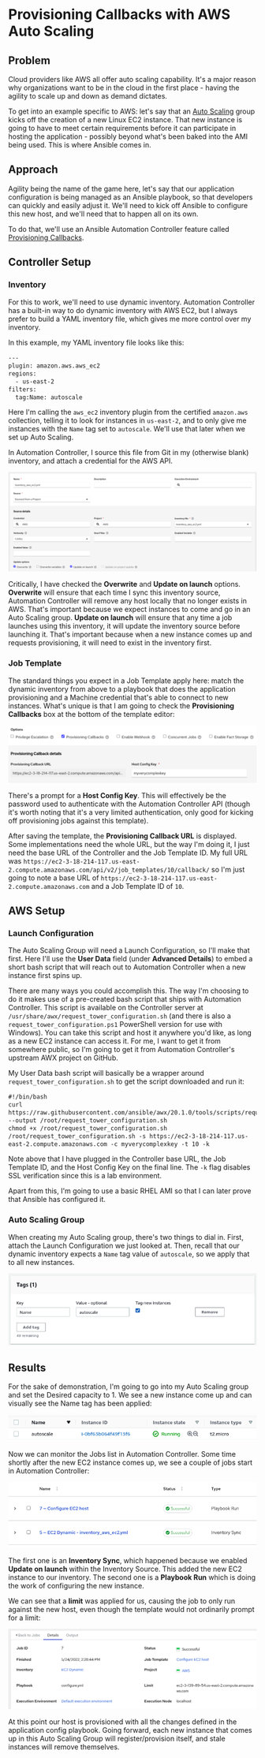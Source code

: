 # Provisioning Callbacks with AWS Auto Scaling

## Problem

Cloud providers like AWS all offer auto scaling capability. It's a major reason why organizations want to be in the cloud in the first place - having the agility to scale up and down as demand dictates.

To get into an example specific to AWS: let's say that an [Auto Scaling](https://aws.amazon.com/autoscaling/) group kicks off the creation of a new Linux EC2 instance. That new instance is going to have to meet certain requirements before it can participate in hosting the application - possibly beyond what's been baked into the AMI being used. This is where Ansible comes in.

## Approach

Agility being the name of the game here, let's say that our application configuration is being managed as an Ansible playbook, so that developers can quickly and easily adjust it. We'll need to kick off Ansible to configure this new host, and we'll need that to happen all on its own.

To do that, we'll use an Ansible Automation Controller feature called [Provisioning Callbacks](https://docs.ansible.com/automation-controller/latest/html/userguide/job_templates.html#provisioning-callbacks).

## Controller Setup

### Inventory

For this to work, we'll need to use dynamic inventory. Automation Controller has a built-in way to do dynamic inventory with AWS EC2, but I always prefer to build a YAML inventory file, which gives me more control over my inventory.

In this example, my YAML inventory file looks like this:

```
---
plugin: amazon.aws.aws_ec2
regions:
  - us-east-2
filters:
  tag:Name: autoscale
```

Here I'm calling the `aws_ec2` inventory plugin from the certified `amazon.aws` collection, telling it to look for instances in `us-east-2`, and to only give me instances with the `Name` tag set to `autoscale`. We'll use that later when we set up Auto Scaling.

In Automation Controller, I source this file from Git in my (otherwise blank) inventory, and attach a credential for the AWS API.

![Screenshot of Inventory Source](images/2022-05_autoscaling/ctl-invsource.png)

Critically, I have checked the **Overwrite** and **Update on launch** options. **Overwrite** will ensure that each time I sync this inventory source, Automation Controller will remove any host locally that no longer exists in AWS. That's important because we expect instances to come and go in an Auto Scaling group. **Update on launch** will ensure that any time a job launches using this inventory, it will update the inventory source before launching it. That's important because when a new instance comes up and requests provisioning, it will need to exist in the inventory first.

### Job Template

The standard things you expect in a Job Template apply here: match the dynamic inventory from above to a playbook that does the application provisioning and a Machine credential that's able to connect to new instances. What's unique is that I am going to check the **Provisioning Callbacks** box at the bottom of the template editor:

![Screenshot of Provisioning Callbacks section](images/2022-05_autoscaling/ctl-callback.png)

There's a prompt for a **Host Config Key**.  This will effectively be the password used to authenticate with the Automation Controller API (though it's worth noting that it's a very limited authentication, only good for kicking off provisioning jobs against this template).

After saving the template, the **Provisioning Callback URL** is displayed. Some implementations need the whole URL, but the way I'm doing it, I just need the base URL of the Controller and the Job Template ID. My full URL was `https://ec2-3-18-214-117.us-east-2.compute.amazonaws.com/api/v2/job_templates/10/callback/` so I'm just going to note a base URL of `https://ec2-3-18-214-117.us-east-2.compute.amazonaws.com` and a Job Template ID of  `10`.

## AWS Setup

### Launch Configuration

The Auto Scaling Group will need a Launch Configuration, so I'll make that first. Here I'll use the **User Data** field (under **Advanced Details**) to embed a short bash script that will reach out to Automation Controller when a new instance first spins up.

There are many ways you could accomplish this. The way I'm choosing to do it makes use of a pre-created bash script that ships with Automation Controller. This script is available on the Controller server at `/usr/share/awx/request_tower_configuration.sh` (and there is also a `request_tower_configuration.ps1` PowerShell version for use with Windows). You can take this script and host it anywhere you'd like, as long as a new EC2 instance can access it. For me, I want to get it from somewhere public, so I'm going to get it from Automation Controller's upstream AWX project on GitHub.

My User Data bash script will basically be a wrapper around `request_tower_configuration.sh` to get the script downloaded and run it:

```
#!/bin/bash
curl https://raw.githubusercontent.com/ansible/awx/20.1.0/tools/scripts/request_tower_configuration.sh --output /root/request_tower_configuration.sh
chmod +x /root/request_tower_configuration.sh
/root/request_tower_configuration.sh -s https://ec2-3-18-214-117.us-east-2.compute.amazonaws.com -c myverycomplexkey -t 10 -k
```

Note above that I have plugged in the Controller base URL, the Job Template ID, and the Host Config Key on the final line. The `-k` flag disables SSL verification since this is a lab environment.

Apart from this, I'm going to use a basic RHEL AMI so that I can later prove that Ansible has configured it.

### Auto Scaling Group

When creating my Auto Scaling group, there's two things to dial in. First, attach the Launch Configuration we just looked at. Then, recall that our dynamic inventory expects a `Name` tag value of `autoscale`, so we apply that to all new instances.

![Screenshot of Tags section](images/2022-05_autoscaling/aws-tags.png)

## Results

For the sake of demonstration, I'm going to go into my Auto Scaling group and set the Desired capacity to 1. We see a new instance come up and can visually see the Name tag has been applied:

![Screenshot of EC2 instance](images/2022-05_autoscaling/aws-instance.png)

Now we can monitor the Jobs list in Automation Controller. Some time shortly after the new EC2 instance comes up, we see a couple of jobs start in Automation Controller:

![Screenshot of Jobs list](images/2022-05_autoscaling/ctl-jobs.png)

The first one is an **Inventory Sync**, which happened because we enabled **Update on launch** within the Inventory Source. This added the new EC2 instance to our inventory. The second one is a **Playbook Run** which is doing the work of configuring the new instance.

We can see that a **limit** was applied for us, causing the job to only run against the new host, even though the template would not ordinarily prompt for a limit:

![Screenshot of config job detail](images/2022-05_autoscaling/ctl-configdetail.png)

At this point our host is provisioned with all the changes defined in the application config playbook. Going forward, each new instance that comes up in this Auto Scaling Group will register/provision itself, and stale instances will remove themselves.
